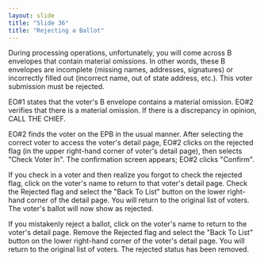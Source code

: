 ```yaml
---
layout: slide
title: "Slide 36"
title: "Rejecting a Ballot"
---
```


During processing operations, unfortunately, you will come across B envelopes that contain material omissions. In other words, these B envelopes are incomplete (missing names, addresses, signatures) or incorrectly filled out (incorrect name, out of state address, etc.). This voter submission must be rejected.

EO#1 states that the voter's B envelope contains a material omission. EO#2 verifies that there is a material omission. If there is a discrepancy in opinion, CALL THE CHIEF.

EO#2 finds the voter on the EPB in the usual manner. After selecting the correct voter to access the voter's detail page, EO#2 clicks on the rejected flag (in the upper right-hand corner of voter's detail page), then selects "Check Voter In". The confirmation screen appears; EO#2 clicks "Confirm".

If you check in a voter and then realize you forgot to check the rejected flag, click on the voter's name to return to that voter's detail page. Check the Rejected flag and select the "Back To List" button on the lower right-hand corner of the detail page. You will return to the original list of voters. The voter's ballot will now show as rejected.

If you mistakenly reject a ballot, click on the voter's name to return to the voter's detail page. Remove the Rejected flag and select the "Back To List" button on the lower right-hand corner of the voter's detail page. You will return to the original list of voters. The rejected status has been removed.